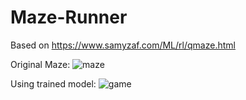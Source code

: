 # Maze-Runner
Based on https://www.samyzaf.com/ML/rl/qmaze.html

Original Maze:
![maze](https://user-images.githubusercontent.com/45141899/120444850-3a060480-c3b2-11eb-8eb0-7a64275ac825.png)

Using trained model:
![game](https://user-images.githubusercontent.com/45141899/120444910-4b4f1100-c3b2-11eb-9e04-0cd4b698c204.gif)

